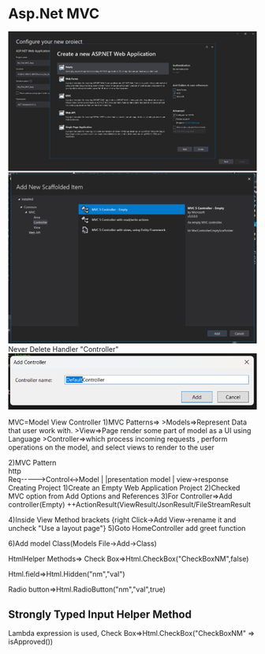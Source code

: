 # Asp.Net MVC
<img src = "https://github.com/OnkarMalawade/MCA-SEM-II-AWT/blob/main/Practical_No_6/Screenshot%202024-05-14%20121314.png" alt = "MVC Select"/>
<img src = "https://github.com/OnkarMalawade/MCA-SEM-II-AWT/blob/main/Practical_No_6/Screenshot%202024-05-14%20122341.png" alt = "MVC Select Controller"/>
Never Delete Handler "Controller"

<img src="https://github.com/OnkarMalawade/MCA-SEM-II-AWT/blob/main/Practical_No_6/Screenshot%202024-05-14%20122351.png" alt="Selection MVC">

<p>
MVC=Model View Controller
1)MVC Patterns=>
>Models=>Represent Data that user work with.
>View=>Page render some part of model as a UI using Language
>Controller=>which process incoming requests , perform operations on the model, and select views to render to the user

2)MVC Pattern   
    http	
Req----->Control<->Model
	    |
	    |presentation model
	    |
	    view->response
Creating Project
1)Create an Empty Web Application Project
2)Checked MVC option from Add Options and References
3)For Controller=>Add controller(Empty) ++ActionResult(ViewResult/JsonResult/FileStreamResult

4)Inside View Method brackets {right Click->Add View->rename it and uncheck "Use a layout page"}
5)Goto HomeController add greet function

6)Add model Class(Models File->Add->Class)

HtmlHelper Methods=>
Check Box=>Html.CheckBox("CheckBoxNM",false)

Html.field=>Html.Hidden("nm","val")

Radio button=>Html.RadioButton("nm","val",true)

</p>

## Strongly Typed Input Helper Method
<p>
Lambda expression is used,
  Check Box=>Html.CheckBox("CheckBoxNM" => isApproved())
</p>
